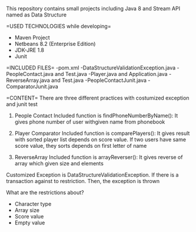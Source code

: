 This repository contains small projects including 
Java 8 and Stream API named as Data Structure

=USED TECHNOLOGIES while developing=
- Maven Project
- Netbeans 8.2 (Enterprise Edition)
- JDK-JRE 1.8
- Junit

=INCLUDED FILES=
-pom.xml
-DataStructureValidationException.java
-PeopleContact.java and Test.java
-Player.java and Application.java
-ReverseArray.java and Test.java
-PeopleContactJunit.java
-ComparatorJunit.java

=CONTENT=
There are three different practices 
with costumized exception and 
junit test 

1. People Contact
Included function is findPhoneNumberByName(): It gives phone number of user withgiven name from phonebook

2. Player Comparator
Included function is comparePlayers(): It gives result with sorted player list depends on score value. If two users have same score value, they sorts depends on first letter of name

3. ReverseArray
Included function is arrayReverser(): It gives reverse of array which given size and elements

Customized Exception is DataStructureValidationException.
If there is a transaction against to restriction. 
Then, the exception is thrown

What are the restrictions about?
- Character type
- Array size
- Score value
- Empty value
